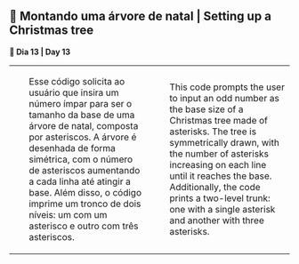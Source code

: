 <h2>🎄 Montando uma árvore de natal | Setting up a Christmas tree</h2>

<p><strong>📌 Dia 13 | Day 13</strong></p>
<table>
  <tr>
    <td>
      <ul>
        <p>Esse código solicita ao usuário que insira um número ímpar para ser o tamanho da base de uma árvore de natal, composta por asteriscos. A árvore é desenhada de forma simétrica, com o número de asteriscos aumentando a cada linha até atingir a base. Além disso, o código imprime um tronco de dois níveis: um com um asterisco e outro com três asteriscos.</p>
      </ul>
    </td>
    <td>
      <ul>
        <p>This code prompts the user to input an odd number as the base size of a Christmas tree made of asterisks. The tree is symmetrically drawn, with the number of asterisks increasing on each line until it reaches the base. Additionally, the code prints a two-level trunk: one with a single asterisk and another with three asterisks.</p>
      </ul>
    </td>
  </tr>
</table>
